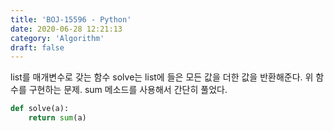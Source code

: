 ```yaml
---
title: 'BOJ-15596 - Python'
date: 2020-06-28 12:21:13
category: 'Algorithm'
draft: false
---
```

list를 매개변수로 갖는 함수 solve는 list에 들은 모든 값을 더한 값을 반환해준다. 위 함수를 구현하는 문제. sum 메소드를 사용해서 간단히 풀었다.
```python
def solve(a):
    return sum(a)

```